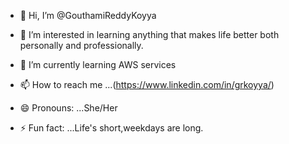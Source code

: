 - 👋 Hi, I’m @GouthamiReddyKoyya
- 👀 I’m interested in learning anything that makes life better both personally and professionally.
- 🌱 I’m currently learning AWS services 

- 📫 How to reach me ...(https://www.linkedin.com/in/grkoyya/)
- 😄 Pronouns: ...She/Her
- ⚡ Fun fact: ...Life's short,weekdays are long.

<!---
GouthamiReddyKoyya/GouthamiReddyKoyya is a ✨ special ✨ repository because its `README.md` (this file) appears on your GitHub profile.
You can click the Preview link to take a look at your changes.
--->
